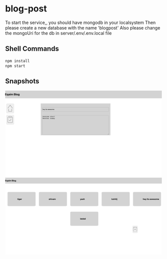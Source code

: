 # blog-post

To start the service,, you should have mongodb in your localsystem
Then please create a new database with the name 'blogpost'
Also please change the mongoUri for the db in server/.env/.env.local file
## Shell Commands
```
npm install
npm start

```
## Snapshots
![Alt text](./ss1.png?raw=true "Home Page")
![Alt text](./ss2.png?raw=true "Home Page")

